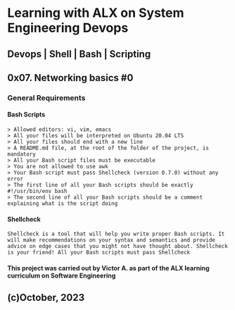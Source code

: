 # Learning with ALX on System Engineering Devops
## Devops | Shell | Bash | Scripting
## 0x07. Networking basics #0

### General Requirements

#### Bash Scripts

	> Allowed editors: vi, vim, emacs
	> All your files will be interpreted on Ubuntu 20.04 LTS
	> All your files should end with a new line
	> A README.md file, at the root of the folder of the project, is mandatory
	> All your Bash script files must be executable
	> You are not allowed to use awk
	> Your Bash script must pass Shellcheck (version 0.7.0) without any error
	> The first line of all your Bash scripts should be exactly #!/usr/bin/env bash
	> The second line of all your Bash scripts should be a comment explaining what is the script doing

#### Shellcheck

	Shellcheck is a tool that will help you write proper Bash scripts. It will make recommendations on your syntax and semantics and provide advice on edge cases that you might not have thought about. Shellcheck is your friend! All your Bash scripts must pass Shellcheck 


#### This project was carried out by Victor A. as part of the ALX learning curriculum on Software Engineering

## (c)October, 2023
